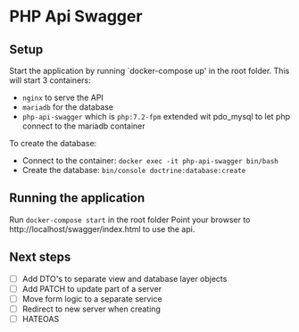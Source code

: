 # PHP Api Swagger

## Setup
Start the application by running `docker-compose up' in the root folder.
This will start 3 containers:
- `nginx` to serve the API
- `mariadb` for the database
- `php-api-swagger` which is `php:7.2-fpm` extended wit pdo_mysql to let php connect to the mariadb container

To create the database:
- Connect to the container: `docker exec -it php-api-swagger bin/bash`
- Create the database: `bin/console doctrine:database:create`

## Running the application
Run `docker-compose start` in the root folder
Point your browser to http://localhost/swagger/index.html to use the api.

## Next steps
- [ ] Add DTO's to separate view and database layer objects
- [ ] Add PATCH to update part of a server
- [ ] Move form logic to a separate service
- [ ] Redirect to new server when creating
- [ ] HATEOAS